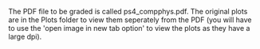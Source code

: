 The PDF file to be graded is called ps4_compphys.pdf. The original plots are in the Plots folder to view them seperately from the PDF (you will have to use the 'open image in new tab option' to view the plots as they have a large dpi).
